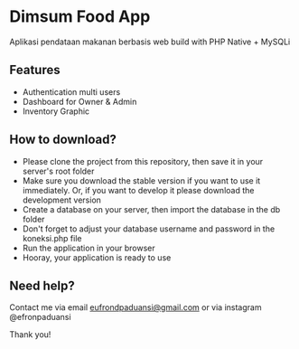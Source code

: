 # Dimsum Food App
Aplikasi pendataan makanan berbasis web build with PHP Native + MySQLi
## Features
- Authentication multi users
- Dashboard for Owner & Admin
- Inventory Graphic

## How to download?
- Please clone the project from this repository, then save it in your server's root folder
- Make sure you download the stable version if you want to use it immediately. Or, if you want to develop it please download the development version
- Create a database on your server, then import the database in the db folder
- Don't forget to adjust your database username and password in the koneksi.php file
- Run the application in your browser
- Hooray, your application is ready to use

## Need help?
Contact me via email eufrondpaduansi@gmail.com or via instagram @efronpaduansi

Thank you!

